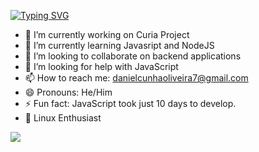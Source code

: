 [![Typing SVG](https://readme-typing-svg.herokuapp.com?size=24&color=3EB80B&width=404&lines=%3C+Hello%2C+I'm+Daniel+%2F%3E)](https://git.io/typing-svg)



- 🔭 I’m currently working on Curia Project
- 🌱 I’m currently learning Javasript and NodeJS
- 👯 I’m looking to collaborate on backend applications
- 🤔 I’m looking for help with JavaScript
- 📫 How to reach me: danielcunhaoliveira7@gmail.com
- 😄 Pronouns: He/Him
- ⚡ Fun fact: JavaScript took just 10 days to develop.
- 🐧 Linux Enthusiast



![](https://komarev.com/ghpvc/?username=dangrunger&color=green)

